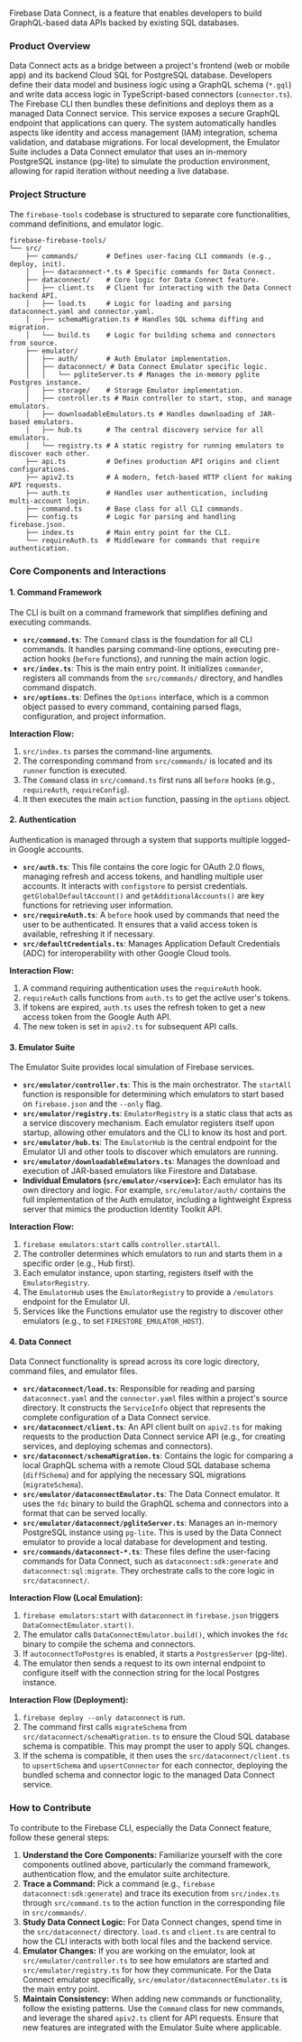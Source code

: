 Firebase Data Connect, is a feature that enables developers to build GraphQL-based data APIs backed by existing SQL databases.

### **Product Overview**

Data Connect acts as a bridge between a project's frontend (web or mobile app) and its backend Cloud SQL for PostgreSQL database. Developers define their data model and business logic using a GraphQL schema (`*.gql`) and write data access logic in TypeScript-based connectors (`connector.ts`). The Firebase CLI then bundles these definitions and deploys them as a managed Data Connect service. This service exposes a secure GraphQL endpoint that applications can query. The system automatically handles aspects like identity and access management (IAM) integration, schema validation, and database migrations. For local development, the Emulator Suite includes a Data Connect emulator that uses an in-memory PostgreSQL instance (pg-lite) to simulate the production environment, allowing for rapid iteration without needing a live database.

### **Project Structure**

The `firebase-tools` codebase is structured to separate core functionalities, command definitions, and emulator logic.

```
firebase-firebase-tools/
└── src/
    ├── commands/       # Defines user-facing CLI commands (e.g., deploy, init).
    │   ├── dataconnect-*.ts # Specific commands for Data Connect.
    ├── dataconnect/    # Core logic for Data Connect feature.
    │   ├── client.ts   # Client for interacting with the Data Connect backend API.
    │   ├── load.ts     # Logic for loading and parsing dataconnect.yaml and connector.yaml.
    │   ├── schemaMigration.ts # Handles SQL schema diffing and migration.
    │   └── build.ts    # Logic for building schema and connectors from source.
    ├── emulator/
    │   ├── auth/       # Auth Emulator implementation.
    │   ├── dataconnect/ # Data Connect Emulator specific logic.
    │   │   └── pgliteServer.ts # Manages the in-memory pglite Postgres instance.
    │   ├── storage/    # Storage Emulator implementation.
    │   ├── controller.ts # Main controller to start, stop, and manage emulators.
    │   ├── downloadableEmulators.ts # Handles downloading of JAR-based emulators.
    │   ├── hub.ts      # The central discovery service for all emulators.
    │   └── registry.ts # A static registry for running emulators to discover each other.
    ├── api.ts          # Defines production API origins and client configurations.
    ├── apiv2.ts        # A modern, fetch-based HTTP client for making API requests.
    ├── auth.ts         # Handles user authentication, including multi-account login.
    ├── command.ts      # Base class for all CLI commands.
    ├── config.ts       # Logic for parsing and handling firebase.json.
    ├── index.ts        # Main entry point for the CLI.
    └── requireAuth.ts  # Middleware for commands that require authentication.
```

### **Core Components and Interactions**

#### **1. Command Framework**

The CLI is built on a command framework that simplifies defining and executing commands.

- **`src/command.ts`**: The `Command` class is the foundation for all CLI commands. It handles parsing command-line options, executing pre-action hooks (`before` functions), and running the main action logic.
- **`src/index.ts`**: This is the main entry point. It initializes `commander`, registers all commands from the `src/commands/` directory, and handles command dispatch.
- **`src/options.ts`**: Defines the `Options` interface, which is a common object passed to every command, containing parsed flags, configuration, and project information.

**Interaction Flow:**

1.  `src/index.ts` parses the command-line arguments.
2.  The corresponding command from `src/commands/` is located and its `runner` function is executed.
3.  The `Command` class in `src/command.ts` first runs all `before` hooks (e.g., `requireAuth`, `requireConfig`).
4.  It then executes the main `action` function, passing in the `options` object.

#### **2. Authentication**

Authentication is managed through a system that supports multiple logged-in Google accounts.

- **`src/auth.ts`**: This file contains the core logic for OAuth 2.0 flows, managing refresh and access tokens, and handling multiple user accounts. It interacts with `configstore` to persist credentials. `getGlobalDefaultAccount()` and `getAdditionalAccounts()` are key functions for retrieving user information.
- **`src/requireAuth.ts`**: A `before` hook used by commands that need the user to be authenticated. It ensures that a valid access token is available, refreshing it if necessary.
- **`src/defaultCredentials.ts`**: Manages Application Default Credentials (ADC) for interoperability with other Google Cloud tools.

**Interaction Flow:**

1.  A command requiring authentication uses the `requireAuth` hook.
2.  `requireAuth` calls functions from `auth.ts` to get the active user's tokens.
3.  If tokens are expired, `auth.ts` uses the refresh token to get a new access token from the Google Auth API.
4.  The new token is set in `apiv2.ts` for subsequent API calls.

#### **3. Emulator Suite**

The Emulator Suite provides local simulation of Firebase services.

- **`src/emulator/controller.ts`**: This is the main orchestrator. The `startAll` function is responsible for determining which emulators to start based on `firebase.json` and the `--only` flag.
- **`src/emulator/registry.ts`**: `EmulatorRegistry` is a static class that acts as a service discovery mechanism. Each emulator registers itself upon startup, allowing other emulators and the CLI to know its host and port.
- **`src/emulator/hub.ts`**: The `EmulatorHub` is the central endpoint for the Emulator UI and other tools to discover which emulators are running.
- **`src/emulator/downloadableEmulators.ts`**: Manages the download and execution of JAR-based emulators like Firestore and Database.
- **Individual Emulators (`src/emulator/<service>`):** Each emulator has its own directory and logic. For example, `src/emulator/auth/` contains the full implementation of the Auth emulator, including a lightweight Express server that mimics the production Identity Toolkit API.

**Interaction Flow:**

1.  `firebase emulators:start` calls `controller.startAll`.
2.  The controller determines which emulators to run and starts them in a specific order (e.g., Hub first).
3.  Each emulator instance, upon starting, registers itself with the `EmulatorRegistry`.
4.  The `EmulatorHub` uses the `EmulatorRegistry` to provide a `/emulators` endpoint for the Emulator UI.
5.  Services like the Functions emulator use the registry to discover other emulators (e.g., to set `FIRESTORE_EMULATOR_HOST`).

#### **4. Data Connect**

Data Connect functionality is spread across its core logic directory, command files, and emulator files.

- **`src/dataconnect/load.ts`**: Responsible for reading and parsing `dataconnect.yaml` and the `connector.yaml` files within a project's source directory. It constructs the `ServiceInfo` object that represents the complete configuration of a Data Connect service.
- **`src/dataconnect/client.ts`**: An API client built on `apiv2.ts` for making requests to the production Data Connect service API (e.g., for creating services, and deploying schemas and connectors).
- **`src/dataconnect/schemaMigration.ts`**: Contains the logic for comparing a local GraphQL schema with a remote Cloud SQL database schema (`diffSchema`) and for applying the necessary SQL migrations (`migrateSchema`).
- **`src/emulator/dataconnectEmulator.ts`**: The Data Connect emulator. It uses the `fdc` binary to build the GraphQL schema and connectors into a format that can be served locally.
- **`src/emulator/dataconnect/pgliteServer.ts`**: Manages an in-memory PostgreSQL instance using `pg-lite`. This is used by the Data Connect emulator to provide a local database for development and testing.
- **`src/commands/dataconnect-*.ts`**: These files define the user-facing commands for Data Connect, such as `dataconnect:sdk:generate` and `dataconnect:sql:migrate`. They orchestrate calls to the core logic in `src/dataconnect/`.

**Interaction Flow (Local Emulation):**

1.  `firebase emulators:start` with `dataconnect` in `firebase.json` triggers `DataConnectEmulator.start()`.
2.  The emulator calls `DataConnectEmulator.build()`, which invokes the `fdc` binary to compile the schema and connectors.
3.  If `autoconnectToPostgres` is enabled, it starts a `PostgresServer` (pg-lite).
4.  The emulator then sends a request to its own internal endpoint to configure itself with the connection string for the local Postgres instance.

**Interaction Flow (Deployment):**

1.  `firebase deploy --only dataconnect` is run.
2.  The command first calls `migrateSchema` from `src/dataconnect/schemaMigration.ts` to ensure the Cloud SQL database schema is compatible. This may prompt the user to apply SQL changes.
3.  If the schema is compatible, it then uses the `src/dataconnect/client.ts` to `upsertSchema` and `upsertConnector` for each connector, deploying the bundled schema and connector logic to the managed Data Connect service.

### **How to Contribute**

To contribute to the Firebase CLI, especially the Data Connect feature, follow these general steps:

1.  **Understand the Core Components:** Familiarize yourself with the core components outlined above, particularly the command framework, authentication flow, and the emulator suite architecture.
2.  **Trace a Command:** Pick a command (e.g., `firebase dataconnect:sdk:generate`) and trace its execution from `src/index.ts` through `src/command.ts` to the action function in the corresponding file in `src/commands/`.
3.  **Study Data Connect Logic:** For Data Connect changes, spend time in the `src/dataconnect/` directory. `load.ts` and `client.ts` are central to how the CLI interacts with both local files and the backend service.
4.  **Emulator Changes:** If you are working on the emulator, look at `src/emulator/controller.ts` to see how emulators are started and `src/emulator/registry.ts` for how they communicate. For the Data Connect emulator specifically, `src/emulator/dataconnectEmulator.ts` is the main entry point.
5.  **Maintain Consistency:** When adding new commands or functionality, follow the existing patterns. Use the `Command` class for new commands, and leverage the shared `apiv2.ts` client for API requests. Ensure that new features are integrated with the Emulator Suite where applicable.
